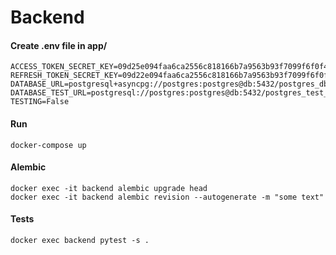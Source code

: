 # Backend

#### Create .env file in app/

```text
ACCESS_TOKEN_SECRET_KEY=09d25e094faa6ca2556c818166b7a9563b93f7099f6f0f4caa6cf63b88e8d3e7
REFRESH_TOKEN_SECRET_KEY=09d22e094faa6ca2556c818166b7a9563b93f7099f6f0f4caa6cf63b88e8d3e7
DATABASE_URL=postgresql+asyncpg://postgres:postgres@db:5432/postgres_db
DATABASE_TEST_URL=postgresql://postgres:postgres@db:5432/postgres_test_db
TESTING=False
```

#### Run

    docker-compose up

#### Alembic

    docker exec -it backend alembic upgrade head
    docker exec -it backend alembic revision --autogenerate -m "some text"


#### Tests
    docker exec backend pytest -s .

